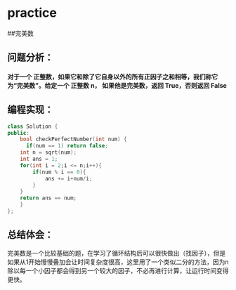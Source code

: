 # practice
##完美数
## 问题分析：
#### 对于一个 正整数，如果它和除了它自身以外的所有正因子之和相等，我们称它为“完美数”。给定一个 正整数 n， 如果他是完美数，返回 True，否则返回 False
## 编程实现：
```C++
class Solution {
public:
    bool checkPerfectNumber(int num) {
      if(num == 1) return false;  
    int n = sqrt(num);  
    int ans = 1;  
    for(int i = 2;i <= n;i++){  
        if(num % i == 0){  
            ans += i+num/i;
        }  
    }  
    return ans == num; 
    }
};
```
## 总结体会：
完美数是一个比较基础的题，在学习了循环结构后可以很快做出（找因子），但是如果从1开始慢慢叠加会让时间复杂度很高，这里用了一个类似二分的方法，因为n除以每一个小因子都会得到另一个较大的因子，不必再进行计算，让运行时间变得更快。
